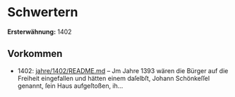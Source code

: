 # Schwertern

**Ersterwähnung:** 1402

## Vorkommen
- 1402: [jahre/1402/README.md](../jahre/1402/README.md) – Jm Jahre 1393 wären die Bürger auf die Freiheit
eingefallen und hätten einem daſelbſt, Johann Schönkeſſel
genannt, ſein Haus aufgeſtoßen, ih...
